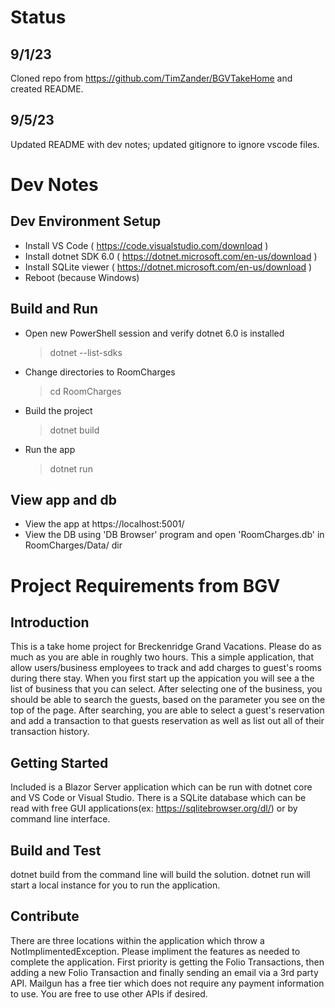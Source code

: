 # Status

## 9/1/23
Cloned repo from https://github.com/TimZander/BGVTakeHome and created README.

## 9/5/23
Updated README with dev notes; updated gitignore to ignore vscode files.

# Dev Notes

## Dev Environment Setup
- Install VS Code ( https://code.visualstudio.com/download )
- Install dotnet SDK 6.0 ( https://dotnet.microsoft.com/en-us/download )
- Install SQLite viewer ( https://dotnet.microsoft.com/en-us/download )
- Reboot (because Windows)

## Build and Run
- Open new PowerShell session and verify dotnet 6.0 is installed
  > dotnet --list-sdks
- Change directories to RoomCharges
  > cd RoomCharges
- Build the project
  > dotnet build
- Run the app
  > dotnet run

## View app and db
- View the app at https://localhost:5001/
- View the DB using 'DB Browser' program and open 'RoomCharges.db' in RoomCharges/Data/ dir

# Project Requirements from BGV

## Introduction
This is a take home project for Breckenridge Grand Vacations. Please do as much as you are able in roughly two hours. This a simple application, that allow users/business employees to track and add charges to guest's rooms during there stay. When you first start up the appication you will see a the list of business that you can select. After selecting one of the business, you should be able to search the guests, based on the parameter you see on the top of the page. After searching, you are able to select a guest's reservation and add a transaction to that guests reservation as well as list out all of their transaction history.

## Getting Started
Included is a Blazor Server application which can be run with dotnet core and VS Code or Visual Studio.
There is a SQLite database which can be read with free GUI applications(ex: https://sqlitebrowser.org/dl/) or by command line interface.

## Build and Test
dotnet build from the command line will build the solution. dotnet run will start a local instance for you to run the application.

## Contribute
There are three locations within the application which throw a NotImplimentedException. Please impliment the features as needed to complete the application.
First priority is getting the Folio Transactions, then adding a new Folio Transaction and finally sending an email via a 3rd party API. Mailgun has a free tier which does not require any payment information to use. You are free to use other APIs if desired.
